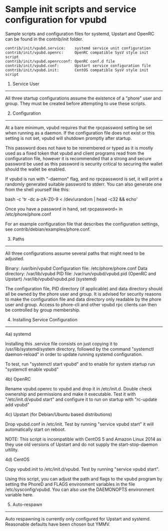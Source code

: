 Sample init scripts and service configuration for vpubd
==========================================================

Sample scripts and configuration files for systemd, Upstart and OpenRC
can be found in the contrib/init folder.

    contrib/init/vpubd.service:    systemd service unit configuration
    contrib/init/vpubd.openrc:     OpenRC compatible SysV style init script
    contrib/init/vpubd.openrcconf: OpenRC conf.d file
    contrib/init/vpubd.conf:       Upstart service configuration file
    contrib/init/vpubd.init:       CentOS compatible SysV style init script

1. Service User
---------------------------------

All three startup configurations assume the existence of a "phore" user
and group.  They must be created before attempting to use these scripts.

2. Configuration
---------------------------------

At a bare minimum, vpubd requires that the rpcpassword setting be set
when running as a daemon.  If the configuration file does not exist or this
setting is not set, vpubd will shutdown promptly after startup.

This password does not have to be remembered or typed as it is mostly used
as a fixed token that vpubd and client programs read from the configuration
file, however it is recommended that a strong and secure password be used
as this password is security critical to securing the wallet should the
wallet be enabled.

If vpubd is run with "-daemon" flag, and no rpcpassword is set, it will
print a randomly generated suitable password to stderr.  You can also
generate one from the shell yourself like this:

bash -c 'tr -dc a-zA-Z0-9 < /dev/urandom | head -c32 && echo'

Once you have a password in hand, set rpcpassword= in /etc/phore/phore.conf

For an example configuration file that describes the configuration settings,
see contrib/debian/examples/phore.conf.

3. Paths
---------------------------------

All three configurations assume several paths that might need to be adjusted.

Binary:              /usr/bin/vpubd
Configuration file:  /etc/phore/phore.conf
Data directory:      /var/lib/vpubd
PID file:            /var/run/vpubd/vpubd.pid (OpenRC and Upstart)
                     /var/lib/vpubd/vpubd.pid (systemd)

The configuration file, PID directory (if applicable) and data directory
should all be owned by the phore user and group.  It is advised for security
reasons to make the configuration file and data directory only readable by the
phore user and group.  Access to phore-cli and other vpubd rpc clients
can then be controlled by group membership.

4. Installing Service Configuration
-----------------------------------

4a) systemd

Installing this .service file consists on just copying it to
/usr/lib/systemd/system directory, followed by the command
"systemctl daemon-reload" in order to update running systemd configuration.

To test, run "systemctl start vpubd" and to enable for system startup run
"systemctl enable vpubd"

4b) OpenRC

Rename vpubd.openrc to vpubd and drop it in /etc/init.d.  Double
check ownership and permissions and make it executable.  Test it with
"/etc/init.d/vpubd start" and configure it to run on startup with
"rc-update add vpubd"

4c) Upstart (for Debian/Ubuntu based distributions)

Drop vpubd.conf in /etc/init.  Test by running "service vpubd start"
it will automatically start on reboot.

NOTE: This script is incompatible with CentOS 5 and Amazon Linux 2014 as they
use old versions of Upstart and do not supply the start-stop-daemon uitility.

4d) CentOS

Copy vpubd.init to /etc/init.d/vpubd. Test by running "service vpubd start".

Using this script, you can adjust the path and flags to the vpubd program by
setting the PhoreD and FLAGS environment variables in the file
/etc/sysconfig/vpubd. You can also use the DAEMONOPTS environment variable here.

5. Auto-respawn
-----------------------------------

Auto respawning is currently only configured for Upstart and systemd.
Reasonable defaults have been chosen but YMMV.

